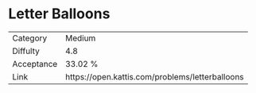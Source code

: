 # Letter Balloons

<table>
    <tr>
        <td>Category</td>
        <td>Medium</td>
    </tr>
    <tr>
        <td>Diffulty</td>
        <td>4.8</td>
    </tr>
    <tr>
        <td>Acceptance</td>
        <td>33.02 %</td>
    </tr>
    <tr>
        <td>Link</td>
        <td>https://open.kattis.com/problems/letterballoons</td>
    </tr>
</table>